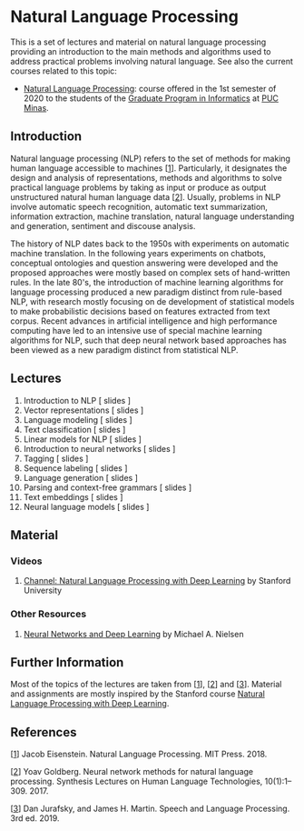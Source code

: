 # Natural Language Processing
This is a set of lectures and material on natural language processing providing an introduction to the main methods and algorithms used to address practical problems involving natural language. See also the current courses related to this topic:

* [Natural Language Processing](NLP202001.md): course offered in the 1st semester of 2020 to the students of the [Graduate Program in Informatics](http://portal.pucminas.br/pos/informatica) at [PUC Minas](http://www.pucminas.br).

## Introduction
Natural language processing (NLP) refers to the set of methods for making human language accessible to machines \[[1](#Eisenstein-2018-BOOK)\]. Particularly, it designates the design and analysis of representations, methods and algorithms to solve practical language problems by taking as input or produce as output unstructured natural human language data \[[2](#Goldberg-2017-SLHLT)\]. Usually, problems in NLP involve automatic speech recognition, automatic text summarization, information extraction, machine translation, natural language understanding and generation, sentiment and discouse analysis.

The history of NLP dates back to the 1950s with experiments on automatic machine translation. In the following years experiments on chatbots, conceptual ontologies and question answering were developed and the proposed approaches were mostly based on complex sets of hand-written rules.
In the late 80's, the introduction of machine learning algorithms for language processing produced a new paradigm distinct from rule-based NLP, with research mostly focusing on de development of statistical models to make probabilistic decisions based on features extracted from text corpus.
Recent advances in artificial intelligence and high performance computing have led to an intensive use of special machine learning algorithms for NLP, such that deep neural network based approaches has been viewed as a new paradigm distinct from statistical NLP.

## Lectures

1. Introduction to NLP [ slides ]
1. Vector representations [ slides ]
1. Language modeling [ slides ]
1. Text classification [ slides ]
1. Linear models for NLP [ slides ]
1. Introduction to neural networks [ slides ]
1. Tagging [ slides ]
1. Sequence labeling [ slides ]
1. Language generation [ slides ]
1. Parsing and context-free grammars [ slides ]
1. Text embeddings [ slides ]
1. Neural language models [ slides ]

## Material

### Videos

1. [Channel: Natural Language Processing with Deep Learning](https://www.youtube.com/playlist?list=PLoROMvodv4rOhcuXMZkNm7j3fVwBBY42z) by Stanford University

### Other Resources

1. [Neural Networks and Deep Learning](http://neuralnetworksanddeeplearning.com/) by Michael A. Nielsen

## Further Information

Most of the topics of the lectures are taken from \[[1](#Eisenstein-2018-BOOK)\], \[[2](#Elmasri-2016-BOOK)\] and \[[3](#Jurafsky-2019-BOOK)\]. Material and assignments are mostly inspired by the Stanford course [Natural Language Processing with Deep Learning](http://web.stanford.edu/class/cs224n/).


## References

<a name="Eisenstein-2018-BOOK"></a>\[[1][1]\] Jacob Eisenstein. Natural Language Processing. MIT Press. 2018.

<a name="Goldberg-2017-SLHLT"></a>\[[2][2]\] Yoav Goldberg. Neural network methods for natural language processing. Synthesis Lectures on Human Language Technologies, 10(1):1–309. 2017.

<a name="Jurafsky-2019-BOOK"></a>\[[3][3]\] Dan Jurafsky, and James H. Martin. Speech and Language Processing. 3rd ed. 2019.


[1]: https://github.com/jacobeisenstein/gt-nlp-class/blob/master/notes/eisenstein-nlp-notes.pdf
[2]: https://dl.acm.org/citation.cfm?id=3110856
[3]: https://web.stanford.edu/~jurafsky/slp3/
